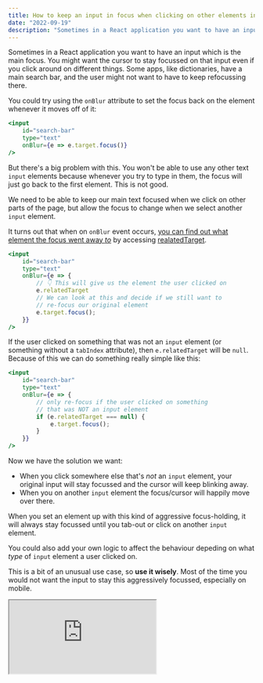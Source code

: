 ```yaml
---
title: How to keep an input in focus when clicking on other elements in React
date: "2022-09-19"
description: "Sometimes in a React application you want to have an input which is the main focus. You might want the cursor to stay focussed on that input even if you click around on different things..."
---
```


Sometimes in a React application you want to have an input which is the main focus. You might want the cursor to stay focussed on that input even if you click around on different things. Some apps, like dictionaries, have a main search bar, and the user might not want to have to keep refocussing there.

You could try using the `onBlur` attribute to set the focus back on the element whenever it moves off of it:

```jsx
<input
    id="search-bar"
    type="text"
    onBlur={e => e.target.focus()}
/>
```

But there's a big problem with this. You won't be able to use any other text `input` elements because whenever you try to type in them, the focus will just go back to the first element. This is not good.

We need to be able to keep our main text focused when we click on other parts of the page, but allow the focus to change when we select another `input` element.

It turns out that when on `onBlur` event occurs, [you can find out what element the focus went away *to*](https://stackoverflow.com/a/33325953/8620945) by accessing [realatedTarget](https://www.w3.org/TR/uievents/#idl-focusevent).

```jsx
<input
    id="search-bar"
    type="text"
    onBlur={e => {
        // 👇 This will give us the element the user clicked on
        e.relatedTarget
        // We can look at this and decide if we still want to
        // re-focus our original element
        e.target.focus();
    }}
/>
```

If the user clicked on something that was not an `input` element (or something without a `tabIndex` attribute), then `e.relatedTarget` will be `null`. Because of this we can do something really simple like this:

```jsx
<input
    id="search-bar"
    type="text"
    onBlur={e => {
        // only re-focus if the user clicked on something
        // that was NOT an input element
        if (e.relatedTarget === null) {
            e.target.focus();
        }
    }}
/>
```

Now we have the solution we want:

- When you click somewhere else that's *not* an `input` element, your original input will stay focussed and the cursor will keep blinking away.
- When you on another `input` element the focus/cursor will happily move over there.

When you set an element up with this kind of aggressive focus-holding, it will always stay focussed until you tab-out or click on another `input` element.

You could also add your own logic to affect the behaviour depeding on what *type* of `input` element a user clicked on.

This is a bit of an unusual use case, so **use it wisely**. Most of the time you would not want the input to stay this aggressively focussed, especially on mobile.

<iframe src="https://codesandbox.io/embed/fervent-pine-hzxmu0?fontsize=14&hidenavigation=1&theme=dark"
    style={{ width: "100%", height: "500px", border: 0, borderRadius: "4px", overflow: "hidden" }}
    title="react-focus-demo"
    allow="accelerometer; ambient-light-sensor; camera; encrypted-media; geolocation; gyroscope; hid; icrophone; midi; payment; usb; vr; xr-spatial-tracking"
    sandbox="allow-forms allow-modals allow-popups allow-presentation allow-same-origin allow-scripts"
></iframe>

